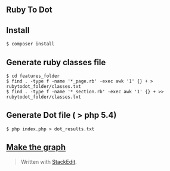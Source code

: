 ## Ruby To Dot ##

Install
-------

`$ composer install`

Generate ruby classes file 
-------

    $ cd features_folder
    $ find . -type f -name '*_page.rb' -exec awk '1' {} + > rubytodot_folder/classes.txt
    $ find . -type f -name '*_section.rb' -exec awk '1' {} + >> rubytodot_folder/classes.txt

Generate Dot file ( > php 5.4)
---------------
`$ php index.php > dot_results.txt`

[Make the graph](http://www.webgraphviz.com/)
-------------

> Written with [StackEdit](https://stackedit.io/).